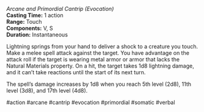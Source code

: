 *Arcane and Primordial Cantrip (Evocation)*    
**Casting Time:** 1 action    
**Range:** Touch  
**Components:** V, S  
**Duration:** Instantaneous

Lightning springs from your hand to deliver a shock to a creature you touch. Make a melee spell attack against the target. You have advantage on the attack roll if the target is wearing metal armor or armor that lacks the Natural Materials property. On a hit, the target takes 1d8 lightning damage, and it can’t take reactions until the start of its next turn.

The spell’s damage increases by 1d8 when you reach 5th level (2d8), 11th level (3d8), and 17th level (4d8).

#action #arcane #cantrip #evocation #primordial #somatic #verbal
